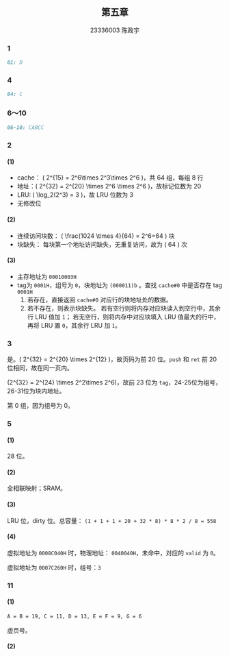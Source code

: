 ## <center>第五章</center>

<center>23336003 陈政宇</center>

### 1

```md
01: D
```

### 4

```md
04: C
```

### 6～10

```md
06-10: CABCC
```

### 2

#### (1)

- cache： \( 2^{15} = 2^6\times 2^3\times 2^6 \)，共 64 组，每组 8 行
- 地址：\( 2^{32} = 2^{20} \times 2^6 \times 2^6 \)，故标记位数为 20
- LRU: \( \log_2(2^3) = 3 \)，故 LRU 位数为 3
- 无修改位

#### (2)

- 连续访问块数： \( \frac{1024 \times 4}{64} = 2^6=64 \) 块
- 块缺失： 每块第一个地址访问缺失，无重复访问，故为 \( 64 \) 次

#### (3)

- 主存地址为 `00010003H`
- tag为 `0001H`，组号为 `0`，块地址为 `(000011)b` 。查找 `cache#0` 中是否存在 tag `0001H`
  1. 若存在，直接返回 `cache#0` 对应行的块地址处的数据。
  2. 若不存在，则表示块缺失。
  若有空行则将内存对应块读入到空行中，其余行 LRU 值加 `1`；
  若无空行，则将内存中对应块填入 LRU 值最大的行中，再将 LRU 置 `0`，其余行 LRU 加 `1`。

### 3

是。\( 2^{32} = 2^{20} \times 2^{12} \)，故页码为前 20 位。`push` 和 `ret` 前 20 位相同，故在同一页内。

\(2^{32} = 2^{24} \times 2^2\times 2^6\)，故前 23 位为 `tag`，24-25位为组号，26-31位为块内地址。

第 0 组，因为组号为 0。

### 5

#### (1)

28 位。

#### (2)

全相联映射；SRAM。

#### (3)

LRU 位，dirty 位。总容量： `(1 + 1 + 1 + 20 + 32 * 8) * 8 * 2 / 8 = 558`

#### (4)

虚拟地址为 `0008C040H` 时，物理地址： `0040040H`，未命中，对应的 `valid` 为 `0`。

虚拟地址为 `0007C260H` 时，组号：`3`

### 11

#### (1)

```md
A = B = 19, C = 11, D = 13, E = F = 9, G = 6
```

虚页号。

#### (2)

